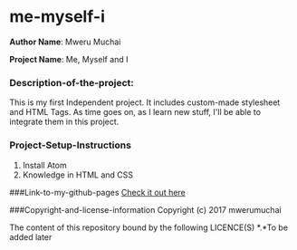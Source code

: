 # me-myself-i
**Author Name**: Mweru Muchai

**Project Name**: Me, Myself and I


### Description-of-the-project:
This is my first Independent project. It includes custom-made stylesheet and HTML Tags.
As time goes on, as I learn new stuff, I'll be able to integrate them in this project.

### Project-Setup-Instructions
1. Install Atom
2. Knowledge in HTML and CSS

###Link-to-my-github-pages
[Check it out here](https://github.com/mwerumuchai/mwerumuchai.github.io.git)


###Copyright-and-license-information
Copyright (c) 2017 mwerumuchai

The content of this repository bound by the following LICENCE(S)
*.*To be added later
